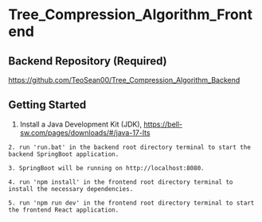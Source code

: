 # Tree_Compression_Algorithm_Frontend

## Backend Repository (Required)
https://github.com/TeoSean00/Tree_Compression_Algorithm_Backend

## Getting Started
1. Install a Java Development Kit (JDK), https://bell-sw.com/pages/downloads/#/java-17-lts
```
2. run 'run.bat' in the backend root directory terminal to start the backend SpringBoot application.
```
```
3. SpringBoot will be running on http://localhost:8080.
```
```
4. run 'npm install' in the frontend root directory terminal to install the necessary dependencies.
```
```
5. run 'npm run dev' in the frontend root directory terminal to start the frontend React application.
```